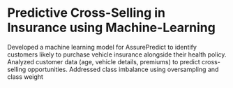# Predictive Cross-Selling in Insurance using Machine-Learning
Developed a machine learning model for AssurePredict to identify customers likely to purchase vehicle insurance alongside their health policy. Analyzed customer data (age, vehicle details, premiums) to predict cross-selling opportunities. Addressed class imbalance using oversampling and class weight
